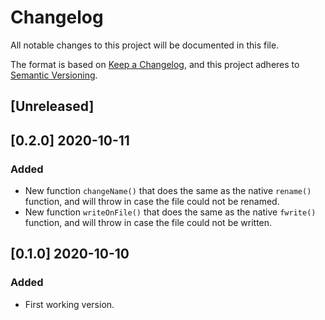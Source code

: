 # Changelog

All notable changes to this project will be documented in this file.

The format is based on [Keep a Changelog](https://keepachangelog.com/en/1.0.0/),
and this project adheres to [Semantic Versioning](https://semver.org/spec/v2.0.0.html).

## [Unreleased]

## [0.2.0] 2020-10-11

### Added

- New function `changeName()` that does the same as the native `rename()` function, and will throw in case the file could not be renamed.
- New function `writeOnFile()` that does the same as the native `fwrite()` function, and will throw in case the file could not be written.

## [0.1.0] 2020-10-10

### Added

- First working version.
